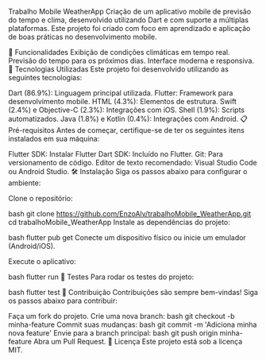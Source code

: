Trabalho Mobile WeatherApp
Criação de um aplicativo mobile de previsão do tempo e clima, desenvolvido utilizando Dart e com suporte a múltiplas plataformas. Este projeto foi criado com foco em aprendizado e aplicação de boas práticas no desenvolvimento mobile.

🌟 Funcionalidades
Exibição de condições climáticas em tempo real.
Previsão do tempo para os próximos dias.
Interface moderna e responsiva.
🚀 Tecnologias Utilizadas
Este projeto foi desenvolvido utilizando as seguintes tecnologias:

Dart (86.9%): Linguagem principal utilizada.
Flutter: Framework para desenvolvimento mobile.
HTML (4.3%): Elementos de estrutura.
Swift (2.4%) e Objective-C (2.3%): Integrações com iOS.
Shell (1.9%): Scripts automatizados.
Java (1.8%) e Kotlin (0.4%): Integrações com Android.
📋 Pré-requisitos
Antes de começar, certifique-se de ter os seguintes itens instalados em sua máquina:

Flutter SDK: Instalar Flutter
Dart SDK: Incluído no Flutter.
Git: Para versionamento de código.
Editor de texto recomendado: Visual Studio Code ou Android Studio.
🛠️ Instalação
Siga os passos abaixo para configurar o ambiente:

Clone o repositório:

bash
git clone https://github.com/EnzoAlv/trabalhoMobile_WeatherApp.git
cd trabalhoMobile_WeatherApp
Instale as dependências do projeto:

bash
flutter pub get
Conecte um dispositivo físico ou inicie um emulador (Android/iOS).

Execute o aplicativo:

bash
flutter run
🧪 Testes
Para rodar os testes do projeto:

bash
flutter test
🤝 Contribuição
Contribuições são sempre bem-vindas! Siga os passos abaixo para contribuir:

Faça um fork do projeto.
Crie uma nova branch:
bash
git checkout -b minha-feature
Commit suas mudanças:
bash
git commit -m 'Adiciona minha nova feature'
Envie para a branch principal:
bash
git push origin minha-feature
Abra um Pull Request.
📄 Licença
Este projeto está sob a licença MIT.

